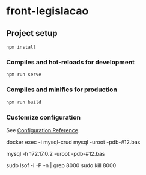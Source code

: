 # front-legislacao

## Project setup

```
npm install
```

### Compiles and hot-reloads for development

```
npm run serve
```

### Compiles and minifies for production

```
npm run build
```

### Customize configuration

See [Configuration Reference](https://cli.vuejs.org/config/).

docker exec -i mysql-crud mysql -uroot -pdb-#12.bas

mysql -h 172.17.0.2 -uroot -pdb-#12.bas

sudo lsof -i -P -n | grep 8000
sudo kill 8000
